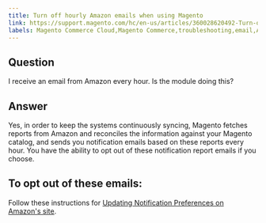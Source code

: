 ```yaml
---
title: Turn off hourly Amazon emails when using Magento
link: https://support.magento.com/hc/en-us/articles/360028620492-Turn-off-hourly-Amazon-emails-when-using-Magento
labels: Magento Commerce Cloud,Magento Commerce,troubleshooting,email,Amazon
---
```


## **Question**

I receive an email from Amazon every hour. Is the module doing this?

## **Answer**

Yes, in order to keep the systems continuously syncing, Magento fetches reports from Amazon and reconciles the information against your Magento catalog, and sends you notification emails based on these reports every hour. You have the ability to opt out of these notification report emails if you choose.

## To opt out of these emails:

Follow these instructions for [Updating Notification Preferences on Amazon's site](https://sellercentral.amazon.com/gp/help/external/G871).

